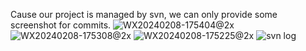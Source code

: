 Cause our project is managed by svn, we can only provide some screenshot for commits.
![WX20240208-175404@2x](https://github.com/Santiago0412/ImbalanceCommitLog/assets/10152008/c6dcc3e3-b4a8-4c1e-acac-e97f04f1a92d)
![WX20240208-175308@2x](https://github.com/Santiago0412/ImbalanceCommitLog/assets/10152008/47b199fa-2401-4178-9768-20d374a633f2)
![WX20240208-175225@2x](https://github.com/Santiago0412/ImbalanceCommitLog/assets/10152008/79547bb7-c531-495b-b41e-9794377cf3cd)
![svn log](https://github.com/Santiago0412/ImbalanceCommitLog/assets/10152008/8d78b1d8-19ad-4bc4-a785-d3938eff6776)
